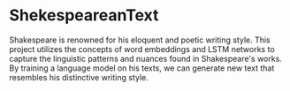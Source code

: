 # ShekespeareanText
Shakespeare is renowned for his eloquent and poetic writing style. This project utilizes the concepts of word embeddings and LSTM networks to capture the linguistic patterns and nuances found in Shakespeare's works. By training a language model on his texts, we can generate new text that resembles his distinctive writing style.
